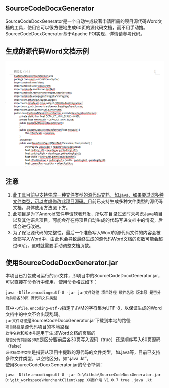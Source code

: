 ## SourceCodeDocxGenerator
 SourceCodeDocxGenerator是一个自动生成软著申请所需的项目源代码Word文档的工具，使用它可以很方便地生成60页的源代码文档，而不用手动撸。  
 SourceCodeDocxGenerator基于Apache POI实现，详情请参考代码。 
 
## 生成的源代码Word文档示例  
![源代码Word文档截图示例](screenshot/docx.png)
 
## 注意
1. <u>此工具目前只支持生成一种文件类型的源代码文档，如.java，如果要过滤多种文件类型，可以考虑修改此项目源码。</u>目前已支持生成多种文件类型的源代码文档，具体使用方法见下方。
2. 此项目是为了Android软件申请软著开发，所以在目录过滤时未考虑Java项目以及其他语言项目，可能会存在将项目自动生成的代码写进文档中的情况，后续会进行改进。
3. 为了保证源代码的完整性，最后一个准备写入Word的源代码文件的内容会被全部写入Word中，由此也会导致最终生成的源代码Word文档的页数可能会超过60页，这时就需要手动调整文档页数。

## 使用SourceCodeDocxGenerator.jar
 本项目已打包成可运行的jar文件，即项目中的SourceCodeDocxGenerator.jar，可以直接在命令行中使用，使用命令格式如下：
 ```
 java -Dfile.encoding=utf-8 -jar jar文件路径 项目路径 软件名称 版本号 是否分为前后各30页 源代码文件类型
 ```
 其中`-Dfile.encoding=utf-8`指定了JVM的字符集为UTF-8，以保证生成的Word文档中的中文不会出现乱码。  
 `jar文件路径`是SourceCodeDocxGenerator.jar下载到本地的路径  
 `项目路径`是源代码项目的本地路径  
 `软件名称`和`版本号`是用于生成Word文档的页眉的  
 `是否分为前后各30页`是区分要前后各30页写入源码（true）还是顺序写入60页源码（false）   
 `源代码文件类型`是指要从项目中提取的源代码的文件类型，如.java等，目前已支持多种文件类型，以空格区分。如“.java .kt”。    
 使用SourceCodeDocxGenerator.jar的命令举例：  
 ```
 java -Dfile.encoding=utf-8 -jar D:\Github\SourceCodeDocxGenerator.jar D:\git_workspace\MerchantClient\app XX商户端 V1.0.7 true .java .kt
 ```
